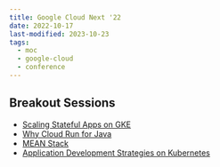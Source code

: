 ```yaml
---
title: Google Cloud Next '22
date: 2022-10-17
last-modified: 2023-10-23
tags:
  - moc
  - google-cloud
  - conference
---
```


## Breakout Sessions

- [Scaling Stateful Apps on GKE](notes/Scaling%20Stateful%20Apps%20on%20GKE.md)
- [Why Cloud Run for Java](notes/Why%20Cloud%20Run%20for%20Java.md)
- [MEAN Stack](notes/MEAN%20Stack.md)
- [Application Development Strategies on Kubernetes](notes/Application%20Development%20Strategies%20on%20Kubernetes.md)
